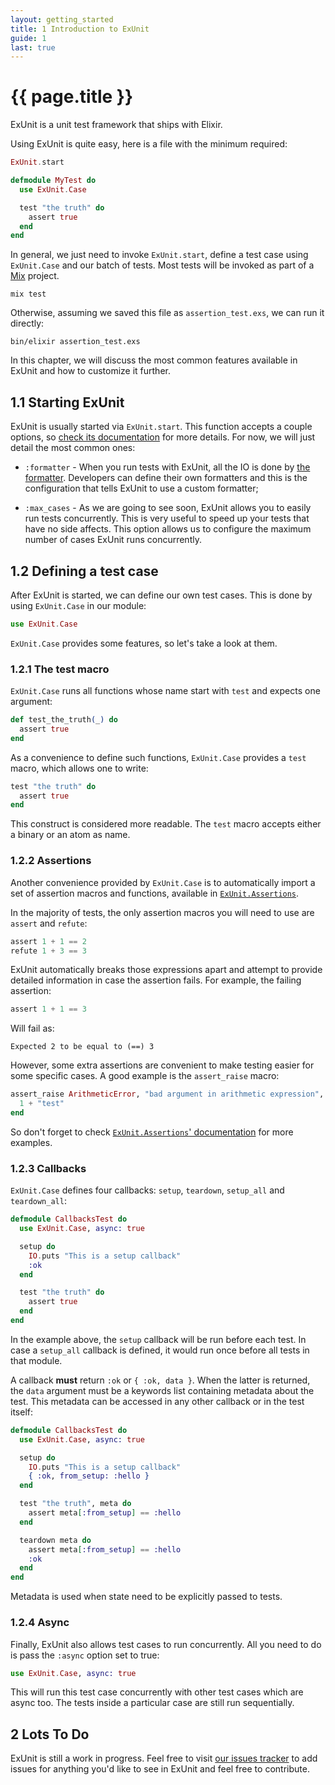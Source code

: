 ```yaml
---
layout: getting_started
title: 1 Introduction to ExUnit
guide: 1
last: true
---
```


# {{ page.title }}

  <div class="toc"></div>

ExUnit is a unit test framework that ships with Elixir.

Using ExUnit is quite easy, here is a file with the minimum required:

```elixir
ExUnit.start

defmodule MyTest do
  use ExUnit.Case

  test "the truth" do
    assert true
  end
end
```

In general, we just need to invoke `ExUnit.start`, define a test case using `ExUnit.Case` and our batch of tests. Most tests will be invoked as part of a [Mix](http://elixir-lang.org/getting_started/mix/1.html) project.

    mix test

Otherwise, assuming we saved this file as `assertion_test.exs`, we can run it directly:

    bin/elixir assertion_test.exs

In this chapter, we will discuss the most common features available in ExUnit and how to customize it further.

## 1.1 Starting ExUnit

ExUnit is usually started via `ExUnit.start`. This function accepts a couple options, so [check its documentation](/docs/stable/ExUnit.html) for more details. For now, we will just detail the most common ones:

* `:formatter` - When you run tests with ExUnit, all the IO is done by [the formatter](https://github.com/elixir-lang/elixir/blob/master/lib/ex_unit/lib/ex_unit/formatter.ex). Developers can define their own formatters and this is the configuration that tells ExUnit to use a custom formatter;

* `:max_cases` - As we are going to see soon, ExUnit allows you to easily run tests concurrently. This is very useful to speed up your tests that have no side affects. This option allows us to configure the maximum number of cases ExUnit runs concurrently.

## 1.2 Defining a test case

After ExUnit is started, we can define our own test cases. This is done by using `ExUnit.Case` in our module:

```elixir
use ExUnit.Case
```

`ExUnit.Case` provides some features, so let's take a look at them.

### 1.2.1 The test macro

`ExUnit.Case` runs all functions whose name start with `test` and expects one argument:

```elixir
def test_the_truth(_) do
  assert true
end
```

As a convenience to define such functions, `ExUnit.Case` provides a `test` macro, which allows one to write:

```elixir
test "the truth" do
  assert true
end
```

This construct is considered more readable. The `test` macro accepts either a binary or an atom as name.

### 1.2.2 Assertions

Another convenience provided by `ExUnit.Case` is to automatically import a set of assertion macros and functions, available in [`ExUnit.Assertions`](/docs/stable/ExUnit.Assertions.html).

In the majority of tests, the only assertion macros you will need to use are `assert` and `refute`:

```elixir
assert 1 + 1 == 2
refute 1 + 3 == 3
```

ExUnit automatically breaks those expressions apart and attempt to provide detailed information in case the assertion fails. For example, the failing assertion:

```elixir
assert 1 + 1 == 3
```

Will fail as:

    Expected 2 to be equal to (==) 3

However, some extra assertions are convenient to make testing easier for some specific cases. A good example is the `assert_raise` macro:

```elixir
assert_raise ArithmeticError, "bad argument in arithmetic expression", fn ->
  1 + "test"
end
```

So don't forget to check [`ExUnit.Assertions`' documentation](/docs/stable/ExUnit.Assertions.html) for more examples.

### 1.2.3 Callbacks

`ExUnit.Case` defines four callbacks: `setup`, `teardown`, `setup_all` and `teardown_all`:

```elixir
defmodule CallbacksTest do
  use ExUnit.Case, async: true

  setup do
    IO.puts "This is a setup callback"
    :ok
  end

  test "the truth" do
    assert true
  end
end
```

In the example above, the `setup` callback will be run before each test. In case a `setup_all` callback is defined, it would run once before all tests in that module.

A callback **must** return `:ok` or `{ :ok, data }`. When the latter is returned, the `data` argument must be a keywords list containing metadata about the test. This metadata can be accessed in any other callback or in the test itself:

```elixir
defmodule CallbacksTest do
  use ExUnit.Case, async: true

  setup do
    IO.puts "This is a setup callback"
    { :ok, from_setup: :hello }
  end

  test "the truth", meta do
    assert meta[:from_setup] == :hello
  end

  teardown meta do
    assert meta[:from_setup] == :hello
    :ok
  end
end
```

Metadata is used when state need to be explicitly passed to tests.

### 1.2.4 Async

Finally, ExUnit also allows test cases to run concurrently. All you need to do is pass the `:async` option set to true:

```elixir
use ExUnit.Case, async: true
```

This will run this test case concurrently with other test cases which are async too. The tests inside a particular case are still run sequentially.

## 2 Lots To Do

ExUnit is still a work in progress. Feel free to visit [our issues tracker](https://github.com/elixir-lang/elixir/issues) to add issues for anything you'd like to see in ExUnit and feel free to contribute.
